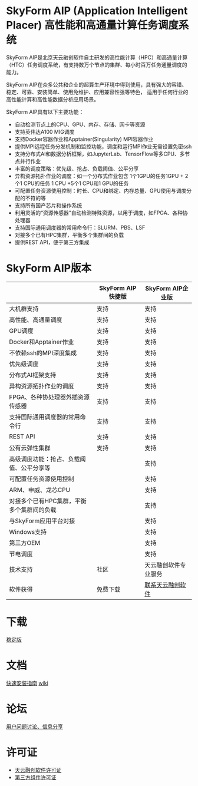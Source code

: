 # SkyForm AIP (Application Intelligent Placer) 高性能和高通量计算任务调度系统
SkyForm AIP是北京天云融创软件自主研发的高性能计算（HPC）和高通量计算（HTC）任务调度系统，有支持数万个节点的集群、每小时百万任务通量调度的能力。

SkyForm AIP在众多公共和企业的超算生产环境中得到使用，具有强大的容错、稳定、可靠、安装简单、使用免维护、应用兼容性强等特色，
适用于任何行业的高性能计算和高性能数据分析应用场景。

SkyForm AIP具有以下主要功能：
- 自动检测节点上的CPU、GPU、内存、存储、网卡等资源
- 支持英伟达A100 MIG调度
- 支持Docker容器作业和Apptainer(Singularity) MPI容器作业
- 提供MPI远程任务分发机制和监控功能，调度和运行MPI作业无需设置免密ssh
- 支持分布式AI和数据分析框架，如JupyterLab、TensorFlow等多CPU、多节点并行作业
- 丰富的调度策略：优先级、抢占、负载阈值、公平分享
- 异构资源拓扑作业的调度：如一个分布式作业包含 1个1GPU的任务1GPU + 2个1 CPU的任务 1 CPU +5个1 CPU和1 GPU的任务
- 可配置任务资源使用控制：时长、CPU和绑定、内存总量、GPU使用与调度分配的不符的等
- 支持所有国产芯片和操作系统
- 利用灵活的“资源传感器”自动检测特殊资源，以用于调度，如FPGA、各种协处理器
- 支持国际通用调度器的常用命令行：SLURM、PBS、LSF
- 对接多个已有HPC集群，平衡多个集群间的负载
- 提供REST API，便于第三方集成

# SkyForm AIP版本

|                                           | SkyForm AIP快捷版 | SkyForm AIP企业版    |
|-------------------------------------------|-------------------|----------------------|
| 大机群支持                                | 支持              | 支持                 |
| 高性能、高通量调度                        | 支持              | 支持                 |
| GPU调度                                   | 支持              | 支持                 |
| Docker和Apptainer作业                     | 支持              | 支持                 |
| 不依赖ssh的MPI深度集成                    | 支持              | 支持                 |
| 优先级调度                                | 支持              | 支持                 |
| 分布式AI框架支持                          | 支持              | 支持                 |
| 异构资源拓扑作业的调度                    | 支持              | 支持                 |
| FPGA、各种协处理器外插资源传感器          | 支持              | 支持                 |
| 支持国际通用调度器的常用命令行            | 支持              | 支持                 |
| REST API                                  | 支持              | 支持                 |
| 公有云弹性集群                            | 支持              | 支持                 |
| 高级调度功能：抢占、负载阈值、公平分享等  |                   | 支持                 |
| 可配置任务资源使用控制                    |                   | 支持                 |
| ARM、申威、龙芯CPU                        |                   | 支持                 |
| 对接多个已有HPC集群，平衡多个集群间的负载 |                   | 支持                 |
| 与SkyForm应用平台对接                     |                   | 支持                 |
| Windows支持                               |                   | 支持                 |
| 第三方OEM                                 |                   | 支持                 |
| 节电调度                                  |                   | 支持                 |
| 技术支持                                  | 社区              | 天云融创软件专业服务 |
| 软件获得                                  | 免费下载          | [联系天云融创软件](http://www.skycloudsoftware.com/index.php/contact)    |

# 下载
[稳定版](http://skyformaip.com/skyformaip-9.22.1.tar.gz)

# 文档
[快速安装指南](https://github.com/skyformaip/skyformaip/blob/main/INSTALL.md)
[wiki](https://github.com/skyformaip/skyformaip/wiki)

# 论坛
[用户问题讨论、信息分享](https://github.com/skyformaip/skyformaip/discussions)

# 许可证
- [天云融创软件许可证](https://github.com/skyformaip/skyformaip/blob/main/license.md)
- [第三方组件许可证](https://github.com/skyformaip/skyformaip/blob/main/thirdpartylicenses.md)
